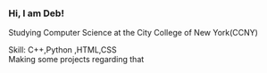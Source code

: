 ### Hi, I am Deb!
Studying Computer Science at the City College of New York(CCNY)<br/>

Skill: C++,Python ,HTML,CSS<br/>
Making some projects regarding that<br/>

